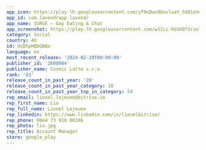 ```yaml
---
app_icon: https://play-lh.googleusercontent.com/yT9nDws9UuvluaY_S48CeVeCrChxqEkaZtG3KhATz-cB0dSdNTPUBgcugnqhmhD6vjI
app_id: com.lavendrapp.lavendr
app_name: SURGE – Gay Dating & Chat
app_screenshot: https://play-lh.googleusercontent.com/wJ2ii-hUiK0TVrzol1G4axOEsB9bxMz3gaBz0z2nd9dYk1Qur_FPy1eRRY9uqrXOAgU
category: Social
country: AU
id: HzDhpHQDGN8o
language: en
most_recent_release: '2024-02-20T00:00:00'
publisher_id: '2600984'
publisher_name: Cosmic Latte s.r.o.
rank: '83'
release_count_in_past_year: '20'
release_count_in_past_year_category: 18
release_count_in_past_year_top_in_category: 54
rep_email: lionel.lejeune@bitrise.io
rep_first_name: Lio
rep_full_name: Lionel Lejeune
rep_linkedin: https://www.linkedin.com/in/lionelbitrise/
rep_phone: 0044 73 918 00286
rep_photo: lio.jpg
rep_title: Account Manager
store: google_play
---
```

